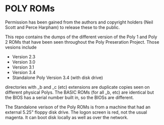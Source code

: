 # POLY ROMs #

Permission has been gained from the authors and copyright holders (Neil Scott and Perce Harpham) to release these to the public.

This repo contains the dumps of the different version of the Poly 1 and Poly 2 ROMs
that have been seen throughout the Poly Preseration Project. Those vesions include

* Version 2.3
* Version 3.0
* Version 3.1
* Version 3.4
* Standalone Poly Version 3.4 (with disk drive)

directories with _b and _c (etc) extensions are duplicate copies seen on different physical Polys.  The BASIC ROMs (for all _b, etc) are identical
but the BIOS has a serial number built in, so the BIOSs are different.

The Standalone verison of the Poly ROMs is from a machine that had an external 5.25" floppy disk drive. The logon screen is red, not
the usual magenta.  It can boot disk locally as well as over the network.